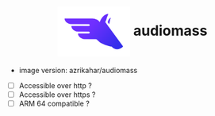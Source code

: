 <h1 align="center">
  <picture>
    <img align="center" alt="Pegaz" src="./logo.svg" height="100">
  </picture>
  audiomass
</h1>

- image version: azrikahar/audiomass
- [ ] Accessible over http ?
- [ ] Accessible over https ?
- [ ] ARM 64 compatible ?
